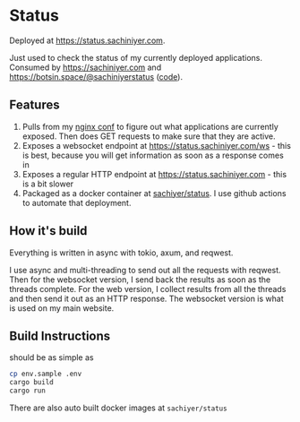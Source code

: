 # Status

Deployed at https://status.sachiniyer.com.

Just used to check the status of my currently deployed applications. Consumed by https://sachiniyer.com and https://botsin.space/@sachiniyerstatus ([code](https://github.com/sachiniyer/mastodon-status)).

## Features

1. Pulls from my [nginx conf](https://github.com/sachiniyer/cheap_portable_k3s/blob/main/nginx.conf) to figure out what applications are currently exposed. Then does GET requests to make sure that they are active.
2. Exposes a websocket endpoint at https://status.sachiniyer.com/ws - this is best, because you will get information as soon as a response comes in
3. Exposes a regular HTTP endpoint at https://status.sachiniyer.com - this is a bit slower
4. Packaged as a docker container at [sachiyer/status](https://hub.docker.com/repository/docker/sachiyer/status/general). I use github actions to automate that deployment.

## How it's build

Everything is written in async with tokio, axum, and reqwest.

I use async and multi-threading to send out all the requests with reqwest. Then for the websocket version, I send back the results as soon as the threads complete. For the web version, I collect results from all the threads and then send it out as an HTTP response. The websocket version is what is used on my main website.

## Build Instructions

should be as simple as 

``` sh
cp env.sample .env
cargo build
cargo run
```

There are also auto built docker images at `sachiyer/status`
